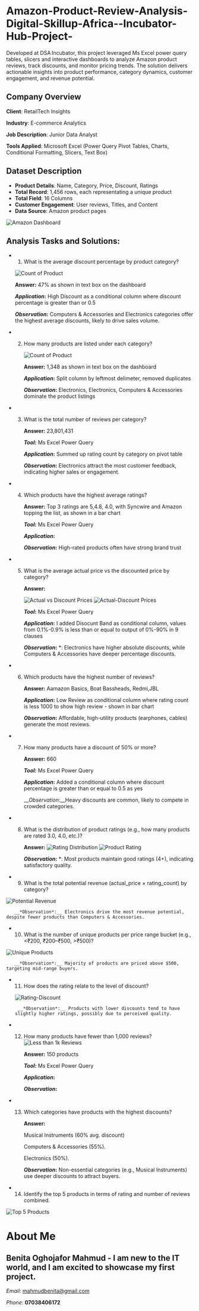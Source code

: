 # Amazon-Product-Review-Analysis-Digital-Skillup-Africa--Incubator-Hub-Project-
Developed at DSA Incubator, this project leveraged Ms Excel power query tables, slicers and interactive dashboards to analyze Amazon product reviews, track discounts, and monitor pricing trends. The solution delivers actionable  insights into product performance, category dynamics, customer engagement, and revenue potential.

## Company Overview
__Client__: RetailTech Insights

__Industry__: E-commerce Analytics

__Job Description__: Junior Data Analyst

__Tools Applied__: Microsoft Excel (Power Query Pivot Tables, Charts, Conditional Formatting, Slicers, Text Box)

## Dataset Description
- __Product Details__: Name, Category, Price, Discount, Ratings
- __Total Record__: 1,456 rows, each representating a unique product
- __Total Field__: 16 Columns
- __Customer Engagement__: User reviews, Titles, and Content
- __Data Source__: Amazon product pages


![Amazon Dashboard](https://github.com/user-attachments/assets/cfd664f0-9266-48c8-9b2b-8ae82e5fd391)


## Analysis Tasks and Solutions:
- 1. What is the average discount percentage by product category?
    
  ![Count of Product](https://github.com/user-attachments/assets/c7963a83-00e1-4858-a763-c5d72a63f5d5)

 
   
     __Answer:__ 47% as shown in text box on the dashboard
     
   
     __*Application*:__ High Discount as a conditional column where discount percentage is greater than or 0.5
     
     __*Observation*:__ Computers & Accessories and Electronics categories offer the highest average discounts, likely to drive sales volume.  


- 2. How many products are listed under each category?
 
     ![Count of Product](https://github.com/user-attachments/assets/180e8632-10d7-410e-8431-474a9d53520e)

 
      __Answer:__ 1,348 as shown in text box on the dashboard
     
     __*Application*:__ Split column by leftmost delimeter, removed duplicates
     
     __*Observation*:__ Electronics, Electronics, Computers & Accessories dominate the product listings

- 3. What is the total number of reviews per category?
 
      __Answer:__ 23,801,431

     __*Tool*:__ Ms Excel Power Query
     
     __*Application*:__ Summed up rating count by category on pivot table
     
     __*Observation*:__ Electronics attract the most customer feedback, indicating higher sales or engagement.  
- 4. Which products have the highest average ratings?
 
     __Answer:__ Top 3 ratings are 5,4.8, 4.0, with Syncwire and Amazon topping the list, as shown in a bar chart
     
     __*Tool*:__ Ms Excel Power Query
     
     __*Application*:__ 
     
     __*Observation*:__ High-rated products often have strong brand trust 
- 5. What is the average actual price vs the discounted price by category?
 
      __Answer:__
     
     ![Actual vs Discount Prices](https://github.com/user-attachments/assets/57da443d-186b-47d1-aa6c-1c8c638fda8a) ![Actual-Discount Prices](https://github.com/user-attachments/assets/867a9874-2bf1-4d79-9957-b2ea12dd6f1a)

     
     __*Tool*:__ Ms Excel Power Query
     
     __*Application*:__ I added Disocunt Band as conditional column, values from 0.1%-0.9% is less than or equal to output of 0%-90% in 9 clauses
     
     __*Observation*:__ *: Electronics have higher absolute discounts, while Computers & Accessories have deeper percentage discounts.  
- 6. Which products have the highest number of reviews?
 
     __Answer:__ Aamazon Basics, Boat Bassheads, Redmi,JBL
     
     __*Application*:__ Low Review as conditional column where rating count is less 1000 to show high review - shown in bar chart
     
     __*Observation*:__ Affordable, high-utility products (earphones, cables) generate the most reviews.
- 7. How many products have a discount of 50% or more?

     __Answer:__ 660
     
     __*Tool*:__ Ms Excel Power Query
     
     __*Application*:__ Added a conditional column where discount percentage is greater than or equal to 0.5 as yes
     
     __*Observation*:__Heavy discounts are common, likely to compete in crowded categories.  
 
- 8.  What is the distribution of product ratings (e.g., how many products are rated 3.0, 
4.0, etc.)?

      __Answer:__
      ![Rating Distribution](https://github.com/user-attachments/assets/3ae8dad4-0dd5-484a-824f-e3734c66eb1e)
![Product Rating](https://github.com/user-attachments/assets/b65d31c5-11e0-4dbe-bf1c-806028686ee8)
     
      __*Observation*:__ *: Most products maintain good ratings (4+), indicating satisfactory quality.  
- 9. What is the total potential revenue (actual_price × rating_count) by category?

![Potential Revenue](https://github.com/user-attachments/assets/4e971bb9-cadd-4734-8b9c-f65283c4c4e1)

 
       __*Observation*:__ Electronics drive the most revenue potential, despite fewer products than Computers & Accessories.  
- 10. What is the number of unique products per price range bucket (e.g., <₹200, 
₹200–₹500, >₹500)?

![Unique Products](https://github.com/user-attachments/assets/75c59afc-49ad-4d4f-9675-42ae80e29d63)


      
       __*Observation*:__ Majority of products are priced above $500, targeting mid-range buyers.  
- 11. How does the rating relate to the level of discount?
 
     ![Rating-Discount](https://github.com/user-attachments/assets/0d30afcd-9f6e-46da-ae26-b1a8f734e51a)

     
       __*Observation*:__ Products with lower discounts tend to have slightly higher ratings, possibly due to perceived quality.  
- 12. How many products have fewer than 1,000 reviews?
      ![Less than 1k Reviews](https://github.com/user-attachments/assets/debccae3-bcf5-4f0f-b2b3-b742e94e9404)

 
       __Answer:__ 150 products 
     
       __*Tool*:__ Ms Excel Power Query
     
       __*Application*:__ 
     
       __*Observation*:__
- 13. Which categories have products with the highest discounts?
 
       __Answer:__
      
      Musical Instruments (60% avg. discount)  

      Computers & Accessories (55%). 
  
      Electronics (50%).  
     
       __*Observation*:__ Non-essential categories (e.g., Musical Instruments) use deeper discounts to attract buyers.
- 14. Identify the top 5 products in terms of rating and number of reviews combined.

![Top 5 Products](https://github.com/user-attachments/assets/eb6e57d3-b3e0-4b30-9c7e-22f69449b5e5)


# About Me

## Benita Oghojafor Mahmud - I am new to the IT world, and I am excited to showcase my first project. 

_Email_: mahmudbenita@gmail.com

_Phone_: __07038406172__
